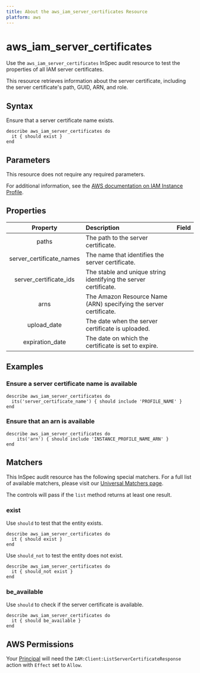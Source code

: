 ```yaml
---
title: About the aws_iam_server_certificates Resource
platform: aws
---
```


# aws_iam_server_certificates

Use the `aws_iam_server_certificates` InSpec audit resource to test the properties of all IAM server certificates.

This resource retrieves information about the server certificate, including the server certificate's path, GUID, ARN, and role.

## Syntax

Ensure that a server certificate name exists.

    describe aws_iam_server_certificates do
      it { should exist }
    end

## Parameters

This resource does not require any required parameters.

For additional information, see the [AWS documentation on IAM Instance Profile](https://docs.aws.amazon.com/AWSCloudFormation/latest/UserGuide/aws-resource-iam-instanceprofile.html).

## Properties

| Property | Description | Field |
| :---: | :--- | :---: |
| paths | The path to the server certificate. |
| server_certificate_names | The name that identifies the server certificate. |
| server_certificate_ids | The stable and unique string identifying the server certificate. |
| arns | The Amazon Resource Name (ARN) specifying the server certificate. |
| upload_date | The date when the server certificate is uploaded. |
| expiration_date | The date on which the certificate is set to expire. |

## Examples

### Ensure a server certificate name is available

    describe aws_iam_server_certificates do
      its('server_certificate_name') { should include 'PROFILE_NAME' }
    end

### Ensure that an arn is available
    describe aws_iam_server_certificates do
        its('arn') { should include 'INSTANCE_PROFILE_NAME_ARN' }
    end

## Matchers

This InSpec audit resource has the following special matchers. For a full list of available matchers, please visit our [Universal Matchers page](https://www.inspec.io/docs/reference/matchers/).

The controls will pass if the `list` method returns at least one result.

### exist

Use `should` to test that the entity exists.

    describe aws_iam_server_certificates do
      it { should exist }
    end

Use `should_not` to test the entity does not exist.

    describe aws_iam_server_certificates do
      it { should_not exist }
    end

### be_available

Use `should` to check if the server certificate is available.

    describe aws_iam_server_certificates do
      it { should be_available }
    end

## AWS Permissions

Your [Principal](https://docs.aws.amazon.com/IAM/latest/UserGuide/intro-structure.html#intro-structure-principal) will need the `IAM:Client:ListServerCertificateResponse` action with `Effect` set to `Allow`.
